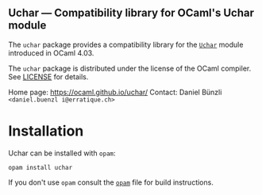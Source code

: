 Uchar — Compatibility library for OCaml's Uchar module
-------------------------------------------------------------------------------

The `uchar` package provides a compatibility library for the
[`Uchar`][1] module introduced in OCaml 4.03.

The `uchar` package is distributed under the license of the OCaml
compiler. See [LICENSE](LICENSE) for details.

[1]: http://caml.inria.fr/pub/docs/manual-ocaml/libref/Uchar.html


Home page: https://ocaml.github.io/uchar/
Contact: Daniel Bünzli `<daniel.buenzl i@erratique.ch>`

# Installation

Uchar can be installed with `opam`:

    opam install uchar

If you don't use `opam` consult the [`opam`](opam) file for build
instructions.



